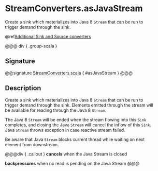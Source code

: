 # StreamConverters.asJavaStream

Create a sink which materializes into Java 8 `Stream` that can be run to trigger demand through the sink.

@ref[Additional Sink and Source converters](../index.md#additional-sink-and-source-converters)

@@@ div { .group-scala }
## Signature

@@signature [StreamConverters.scala]($akka$/akka-stream/src/main/scala/akka/stream/scaladsl/StreamConverters.scala) { #asJavaStream }
@@@

## Description

Create a sink which materializes into Java 8 `Stream` that can be run to trigger demand through the sink.
Elements emitted through the stream will be available for reading through the Java 8 `Stream`.

The Java 8 `Stream` will be ended when the stream flowing into this `Sink` completes, and closing the Java
`Stream` will cancel the inflow of this `Sink`. Java `Stream` throws exception in case reactive stream failed.

Be aware that Java `Stream` blocks current thread while waiting on next element from downstream.

@@@div { .callout }
**cancels** when the Java Stream is closed

**backpressures** when no read is pending on the Java Stream
@@@


